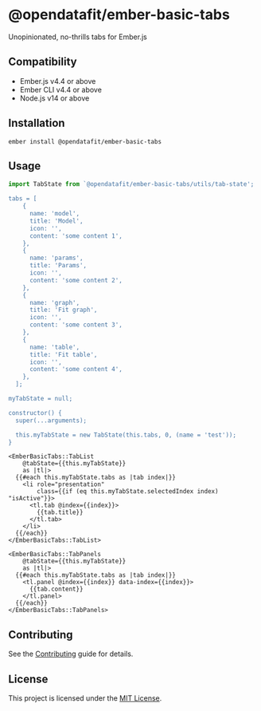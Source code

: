 # @opendatafit/ember-basic-tabs

Unopinionated, no-thrills tabs for Ember.js

## Compatibility

* Ember.js v4.4 or above
* Ember CLI v4.4 or above
* Node.js v14 or above


## Installation

```
ember install @opendatafit/ember-basic-tabs
```


## Usage

```javascript
import TabState from `@opendatafit/ember-basic-tabs/utils/tab-state';

tabs = [
    {
      name: 'model',
      title: 'Model',
      icon: '',
      content: 'some content 1',
    },
    {
      name: 'params',
      title: 'Params',
      icon: '',
      content: 'some content 2',
    },
    {
      name: 'graph',
      title: 'Fit graph',
      icon: '',
      content: 'some content 3',
    },
    {
      name: 'table',
      title: 'Fit table',
      icon: '',
      content: 'some content 4',
    },
  ];

myTabState = null;

constructor() {
  super(...arguments);

  this.myTabState = new TabState(this.tabs, 0, (name = 'test'));
}


```

```
<EmberBasicTabs::TabList 
    @tabState={{this.myTabState}}
    as |tl|>
  {{#each this.myTabState.tabs as |tab index|}}
    <li role="presentation" 
        class={{if (eq this.myTabState.selectedIndex index) "isActive"}}>
      <tl.tab @index={{index}}>
        {{tab.title}}
      </tl.tab>
    </li>
  {{/each}}
</EmberBasicTabs::TabList>
```

```
<EmberBasicTabs::TabPanels 
    @tabState={{this.myTabState}}
    as |tl|>
  {{#each this.myTabState.tabs as |tab index|}}
    <tl.panel @index={{index}} data-index={{index}}>
      {{tab.content}}
    </tl.panel>
  {{/each}}
</EmberBasicTabs::TabPanels>
```

## Contributing

See the [Contributing](CONTRIBUTING.md) guide for details.


## License

This project is licensed under the [MIT License](LICENSE.md).
